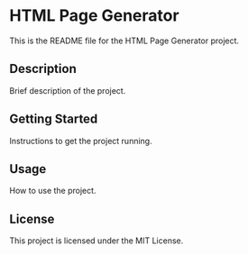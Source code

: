 # HTML Page Generator

This is the README file for the HTML Page Generator project.

## Description

Brief description of the project.

## Getting Started

Instructions to get the project running.

## Usage

How to use the project.

## License

This project is licensed under the MIT License.